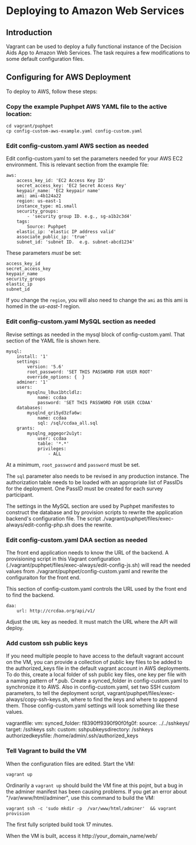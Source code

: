 # Deploying to Amazon Web Services

## Introduction

Vagrant can be used to deploy a fully functional instance of the Decision Aids App to Amazon Web Services. The task requires a few modifications to some default configuration files.

## Configuring for AWS Deployment

To deploy to AWS, follow these steps:

### Copy the example Puphpet AWS YAML file to the active location:

    cd vagrant/puphpet
    cp config-custom-aws-example.yaml config-custom.yaml

### Edit config-custom.yaml AWS section as needed

Edit config-custom.yaml to set the parameters needed for your AWS EC2 environment.  This is relevant section from the example file:

    aws:
        access_key_id: 'EC2 Access Key ID'
        secret_access_key: 'EC2 Secret Access Key'
        keypair_name: 'EC2 keypair name'
        ami: ami-4b124a22
        region: us-east-1
        instance_type: m1.small
        security_groups:
            - 'security group ID. e.g., sg-a1b2c3d4'
        tags:
            Source: Puphpet
        elastic_ip: 'elastic IP address valid'
        associate_public_ip: 'true'
        subnet_id: 'subnet ID.  e.g. subnet-abcd1234'

These parameters _must_ be set:

    access_key_id
    secret_access_key
    keypair_name
    security_groups
    elastic_ip
    subnet_id

If you change the `region`, you will also need to change the `ami` as this ami is homed in the *us-east-1* region.


### Edit config-custom.yaml MySQL section as needed

Revise settings as needed in the mysql block of config-custom.yaml.  That section of the YAML file is shown here.

    mysql:
        install: '1'
        settings:
            version: '5.6'
            root_password: 'SET THIS PASSWORD FOR USER ROOT'
            override_options: {  }
        adminer: '1'
        users:
            mysqlnu_l0ux1btcldlz:
                name: ccdaa
                password: 'SET THIS PASSWORD FOR USER CCDAA'
        databases:
            mysqlnd_qri5yd3zfa6w:
                name: ccdaa
                sql: /sql/ccdaa_all.sql
        grants:
            mysqlng_aggegor2u1yt:
                user: ccdaa
                table: '*.*'
                privileges:
                    - ALL

At a minimum, `root_password` and `password` must be set.

The `sql` parameter also needs to be revised in any production instance.  The authorization table needs to be loaded with an appropriate list of PassIDs for the deployment.  One PassID must be created for each survey participant.

The settings in the MySQL section are used by Puphpet manifestes to construct the database and by provision scripts to rewrite the application backend's configuration file.  The script ./vagrant/puphpet/files/exec-always/edit-config-php.sh does the rewrite.


### Edit config-custom.yaml DAA section as needed

The front end application needs to know the URL of the backend.  A provisioning script in this Vagrant configuration (./vagrant/puphpet/files/exec-always/edit-config-js.sh) will read the needed values from ./vagrant/puphpet/config-custom.yaml and rewrite the configuraiton for the front end.

This section of config-custom.yaml controls the URL used by the front end to find the backend.

    daa:
        url: http://crcdaa.org/api/v1/

Adjust the `URL` key as needed. It must match the URL where the API will deploy.


### Add custom ssh public keys

If you need multiple people to have access to the default vagrant account on the VM, you can provide a collection of public key files to be added to the authorized_keys file in the default vagrant account in AWS deployments.  To do this, create a local folder of ssh public key files, one key per file with a naming pattern of *.pub.  Create a synced_folder in config-custom.yaml to synchronize it to AWS.  Also in config-custom.yaml, set two SSH custom parameters, to tell the deployment script, vagrant/puphpet/files/exec-always/copy-ssh-keys.sh, where to find the keys and where to append them. Those config-custom.yaml settings will look something like these values.

vagrantfile:
    vm:
        synced_folder:
            f8390ff9390f90f0fg0f:
                source: ../../sshkeys/
                target: /sshkeys
    ssh:
        custom:
            sshpubkeysdirectory: /sshkeys
            authorizedkeysfile: /home/admin/.ssh/authorized_keys


### Tell Vagrant to build the VM

When the configuration files are edited. Start the VM:

    vagrant up

Ordinarily a `vagrant up` should build the VM fine at this pojnt, but a bug in the adminer manifest has been causing problems.  If you get an error about "/var/www/html/adminer", use this command to build the VM:

    vagrant ssh -c 'sudo mkdir -p  /var/www/html/adminer'  && vagrant provision

The first fully scripted build took 17 minutes.

When the VM is built, access it http://your_domain_name/web/
